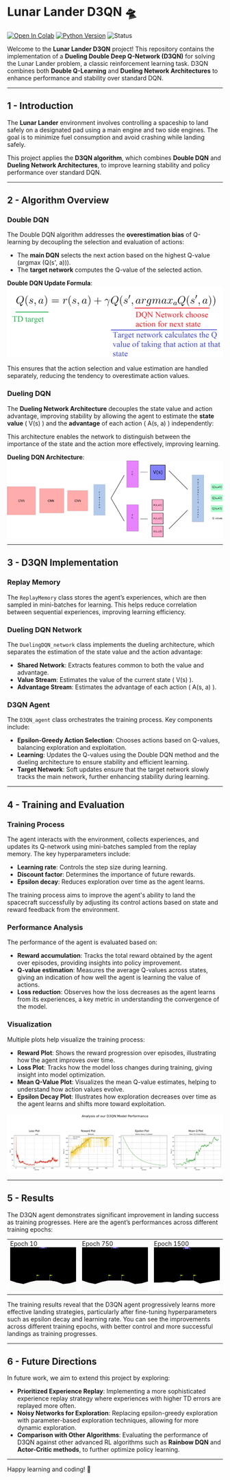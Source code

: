 # **Lunar Lander D3QN 🛸**

[![Open In Colab](https://colab.research.google.com/assets/colab-badge.svg)](https://colab.research.google.com/drive/1XufOyUU4ag68-N-ige3vxl_p6-fpXZ4s?usp=sharing)
[![Python Version](https://img.shields.io/badge/Python-3.6%20|%203.7%20|%203.8-blue)](https://www.python.org/downloads/release/python-380/)
![Status](https://img.shields.io/badge/status-active-green)

Welcome to the **Lunar Lander D3QN** project! This repository contains the implementation of a **Dueling Double Deep Q-Network (D3QN)** for solving the Lunar Lander problem, a classic reinforcement learning task. D3QN combines both **Double Q-Learning** and **Dueling Network Architectures** to enhance performance and stability over standard DQN.

---

## **1 - Introduction**

The **Lunar Lander** environment involves controlling a spaceship to land safely on a designated pad using a main engine and two side engines. The goal is to minimize fuel consumption and avoid crashing while landing safely.

This project applies the **D3QN algorithm**, which combines **Double DQN** and **Dueling Network Architectures**, to improve learning stability and policy performance over standard DQN.

---

## **2 - Algorithm Overview**

### **Double DQN**

The Double DQN algorithm addresses the **overestimation bias** of Q-learning by decoupling the selection and evaluation of actions:
- The **main DQN** selects the next action based on the highest Q-value (argmax \(Q(s', a)\)).
- The **target network** computes the Q-value of the selected action.

**Double DQN Update Formula**:
![Double DQN Formula](asset/double.png)

This ensures that the action selection and value estimation are handled separately, reducing the tendency to overestimate action values.

### **Dueling DQN**

The **Dueling Network Architecture** decouples the state value and action advantage, improving stability by allowing the agent to estimate the **state value** \( V(s) \) and the **advantage** of each action \( A(s, a) \) independently:

This architecture enables the network to distinguish between the importance of the state and the action more effectively, improving learning.

**Dueling DQN Architecture**:
![Dueling DQN Architecture](asset/dueling.png)

---

## **3 - D3QN Implementation**

### **Replay Memory**

The `ReplayMemory` class stores the agent’s experiences, which are then sampled in mini-batches for learning. This helps reduce correlation between sequential experiences, improving learning efficiency.

### **Dueling DQN Network**

The `DuelingDQN_network` class implements the dueling architecture, which separates the estimation of the state value and the action advantage:
- **Shared Network**: Extracts features common to both the value and advantage.
- **Value Stream**: Estimates the value of the current state \( V(s) \).
- **Advantage Stream**: Estimates the advantage of each action \( A(s, a) \).

### **D3QN Agent**

The `D3QN_agent` class orchestrates the training process. Key components include:
- **Epsilon-Greedy Action Selection**: Chooses actions based on Q-values, balancing exploration and exploitation.
- **Learning**: Updates the Q-values using the Double DQN method and the dueling architecture to ensure stability and efficient learning.
- **Target Network**: Soft updates ensure that the target network slowly tracks the main network, further enhancing stability during learning.

---

## **4 - Training and Evaluation**

### **Training Process**

The agent interacts with the environment, collects experiences, and updates its Q-network using mini-batches sampled from the replay memory. The key hyperparameters include:
- **Learning rate**: Controls the step size during learning.
- **Discount factor**: Determines the importance of future rewards.
- **Epsilon decay**: Reduces exploration over time as the agent learns.

The training process aims to improve the agent's ability to land the spacecraft successfully by adjusting its control actions based on state and reward feedback from the environment.

### **Performance Analysis**

The performance of the agent is evaluated based on:
- **Reward accumulation**: Tracks the total reward obtained by the agent over episodes, providing insights into policy improvement.
- **Q-value estimation**: Measures the average Q-values across states, giving an indication of how well the agent is learning the value of actions.
- **Loss reduction**: Observes how the loss decreases as the agent learns from its experiences, a key metric in understanding the convergence of the model.

### **Visualization**

Multiple plots help visualize the training process:
- **Reward Plot**: Shows the reward progression over episodes, illustrating how the agent improves over time.
- **Loss Plot**: Tracks how the model loss changes during training, giving insight into model optimization.
- **Mean Q-Value Plot**: Visualizes the mean Q-value estimates, helping to understand how action values evolve.
- **Epsilon Decay Plot**: Illustrates how exploration decreases over time as the agent learns and shifts more toward exploitation.

![plots](asset/plots.png)

---

## **5 - Results**

The D3QN agent demonstrates significant improvement in landing success as training progresses. Here are the agent’s performances across different training epochs:

<table>
  <tr>
    <td>Epoch 10<br><img src="asset/10epoch.gif" alt="Epoch 10 Performance" width="240px"></td>
    <td>Epoch 750<br><img src="asset/750epoch.gif" alt="Epoch 750 Performance" width="240px"></td>
    <td>Epoch 1500<br><img src="asset/1500epoch.gif" alt="Epoch 1500 Performance" width="240px"></td>
  </tr>
</table>

The training results reveal that the D3QN agent progressively learns more effective landing strategies, particularly after fine-tuning hyperparameters such as epsilon decay and learning rate. You can see the improvements across different training epochs, with better control and more successful landings as training progresses.

---

## **6 - Future Directions**

In future work, we aim to extend this project by exploring:
- **Prioritized Experience Replay**: Implementing a more sophisticated experience replay strategy where experiences with higher TD errors are replayed more often.
- **Noisy Networks for Exploration**: Replacing epsilon-greedy exploration with parameter-based exploration techniques, allowing for more dynamic exploration.
- **Comparison with Other Algorithms**: Evaluating the performance of D3QN against other advanced RL algorithms such as **Rainbow DQN** and **Actor-Critic methods**, to further optimize policy learning.

---

Happy learning and coding! 🚀

